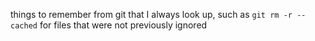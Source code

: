 things to remember from git that I always look up, such as `git rm -r --cached` for files that were not previously ignored